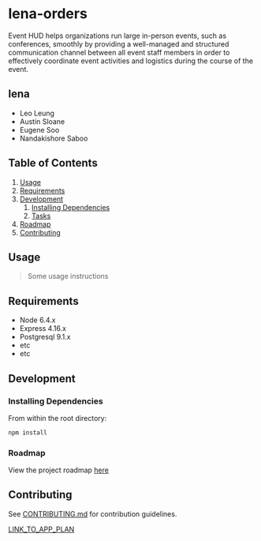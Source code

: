 # lena-orders

Event HUD helps organizations run large in-person events, such as conferences, smoothly by providing a well-managed and structured communication channel between all event staff members in order to effectively coordinate event activities and logistics during the course of the event.

## lena

- Leo Leung
- Austin Sloane
- Eugene Soo 
- Nandakishore Saboo

## Table of Contents

1. [Usage](#Usage)
1. [Requirements](#requirements)
1. [Development](#development)
    1. [Installing Dependencies](#installing-dependencies)
    1. [Tasks](#tasks)
1. [Roadmap](#roadmap)
1. [Contributing](#contributing)

## Usage

> Some usage instructions

## Requirements

- Node 6.4.x
- Express 4.16.x
- Postgresql 9.1.x
- etc
- etc

## Development

### Installing Dependencies

From within the root directory:

``` bash
npm install
```

### Roadmap

View the project roadmap [here](LINK_TO_APP_PLAN)


## Contributing

See [CONTRIBUTING.md](CONTRIBUTING.md) for contribution guidelines.

[LINK_TO_APP_PLAN](https://docs.google.com/document/d/1FieU-JmYZvuqtOi9WySy4FsOhVgMdWnBjQewCObnM6I/edit#heading=h.kdpea8yi6wmv)
